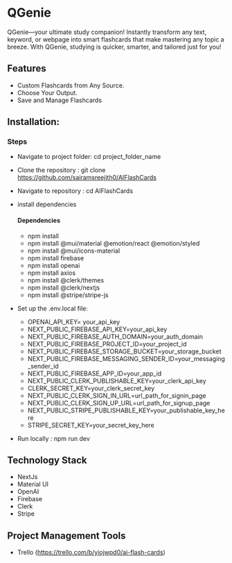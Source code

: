 # **QGenie**
QGenie—your ultimate study companion! Instantly transform any text, keyword, or webpage into smart flashcards that make mastering any topic a breeze. With QGenie, studying is quicker, smarter, and tailored just for you!

## **Features**  
- Custom Flashcards from Any Source.
- Choose Your Output.
- Save and Manage Flashcards

## **Installation:**  
### **Steps**  
- Navigate to project folder: cd project_folder_name
- Clone the repository : git clone https://github.com/sairamsreejith0/AIFlashCards
- Navigate to repository : cd AIFlashCards
- install dependencies  
  #### **Dependencies**
  - npm install
  - npm install @mui/material @emotion/react @emotion/styled
  - npm install @mui/icons-material
  - npm install firebase
  - npm install openai
  - npm install axios
  - npm install @clerk/themes
  - npm install @clerk/nextjs
  - npm install @stripe/stripe-js

- Set up the .env.local file:
  - OPENAI_API_KEY= your_api_key 
  - NEXT_PUBLIC_FIREBASE_API_KEY=your_api_key
  - NEXT_PUBLIC_FIREBASE_AUTH_DOMAIN=your_auth_domain
  - NEXT_PUBLIC_FIREBASE_PROJECT_ID=your_project_id
  - NEXT_PUBLIC_FIREBASE_STORAGE_BUCKET=your_storage_bucket
  - NEXT_PUBLIC_FIREBASE_MESSAGING_SENDER_ID=your_messaging_sender_id
  - NEXT_PUBLIC_FIREBASE_APP_ID=your_app_id
  - NEXT_PUBLIC_CLERK_PUBLISHABLE_KEY=your_clerk_api_key
  - CLERK_SECRET_KEY=your_clerk_secret_key
  - NEXT_PUBLIC_CLERK_SIGN_IN_URL=url_path_for_signin_page
  - NEXT_PUBLIC_CLERK_SIGN_UP_URL=url_path_for_signup_page
  - NEXT_PUBLIC_STRIPE_PUBLISHABLE_KEY=your_publishable_key_here
  - STRIPE_SECRET_KEY=your_secret_key_here

- Run locally : npm run dev

## **Technology Stack**   
- NextJs
- Material UI
- OpenAI
- Firebase
- Clerk
- Stripe

## **Project Management Tools**
- Trello (https://trello.com/b/yiojwpd0/ai-flash-cards)
